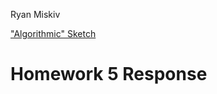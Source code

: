 Ryan Miskiv

["Algorithmic" Sketch](https://ryanmiskiv.github.io/120-work/hw-6/)

# Homework 5 Response
